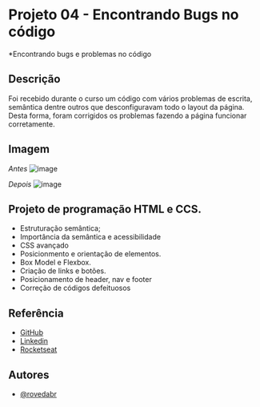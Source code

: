 # Projeto 04 - Encontrando Bugs no código 

*Encontrando bugs e problemas no código

## Descrição
Foi recebido durante o curso um código com vários problemas de escrita, semântica dentre outros que desconfiguravam todo o layout da página. Desta forma, foram corrigidos os problemas fazendo a página funcionar corretamente.

## Imagem
_Antes_
![image](https://github.com/rovedabr/RS.Proj_4_CorrgindoBugs/assets/118762335/474a0d33-8eb4-43c5-baea-7216967f335b)

_Depois_
![image](https://github.com/rovedabr/RS.Proj_4_CorrgindoBugs/assets/118762335/0e2f5753-9a6a-4c01-8e92-f62a997f7ede)



## Projeto de programação HTML e CCS.
- Estruturação semântica;
- Importância da semântica e acessibilidade
- CSS avançado
- Posicionmento e orientação de elementos.
- Box Model e Flexbox.
- Criação de links e botões.
- Posicionamento de header, nav e footer
- Correção de códigos defeituosos


## Referência

 - [GitHub](https://github.com/rovedabr)
 - [Linkedin](https://www.linkedin.com/in/ivan-roveda-952827b8/)
 - [Rocketseat](https://www.rocketseat.com.br/)


## Autores

- [@rovedabr](https://github.com/rovedabr)

